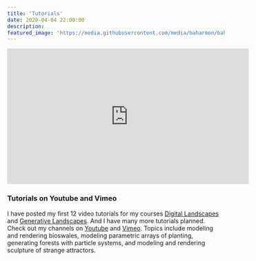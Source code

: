 ```yaml
---
title: 'Tutorials'
date: 2020-04-04 22:00:00
description:
featured_image: 'https://media.githubusercontent.com/media/baharmon/baharmon.github.io/master/images/particle-forest-cover.jpg'
---
```


<iframe width="560" height="315" src="https://www.youtube.com/embed/videoseries?list=PLOZRfOojyTZq7UyGd-uTx1HfQ2g3Bdo5y" frameborder="0" allow="accelerometer; autoplay; encrypted-media; gyroscope; picture-in-picture" allowfullscreen></iframe>

### Tutorials on Youtube and Vimeo
I have posted my first 12 video tutorials
for my courses
[Digital Landscapes](http://baharmon.github.io/digital-landscapes)
and
[Generative Landscapes](http://baharmon.github.io/generative-landscapes).
And I have many more tutorials planned.
Check out my channels on
[<i class="fab fa-youtube"></i> Youtube](https://www.youtube.com/channel/UCmGEF6Bf1SO92oLQoGCPDTw)
and
[<i class="fab fa-vimeo-v"></i> Vimeo](https://vimeo.com/baharmon).
Topics include modeling and rendering bioswales, modeling parametric arrays of planting, generating forests with particle systems, and modeling and rendering sculpture of strange attractors.
